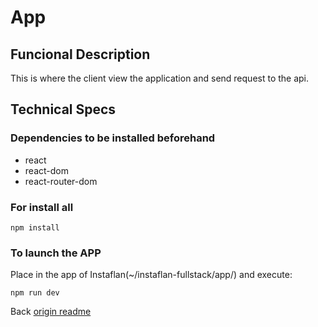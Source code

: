 # App 

## Funcional Description 
This is where the client view the application and send request to the api.

## Technical Specs

### Dependencies to be installed beforehand

- react
- react-dom
- react-router-dom

### For install all

`npm install`

### To launch the APP
Place in the app of Instaflan(~/instaflan-fullstack/app/) and execute: 

`npm run dev`


Back [origin readme](../README.md)